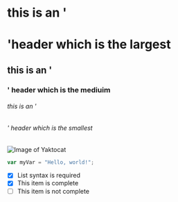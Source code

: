 # this is an '<h1>'header which is the largest
## this is an '<h3>' header which is the mediuim
###### this is an '<h6>' header which is the smallest
![Image of Yaktocat](https://octodex.github.com/images/yaktocat.png)
``` javascript
var myVar = "Hello, world!";
```
- [x] List syntax is required
- [x] This item is complete
- [ ] This item is not complete
